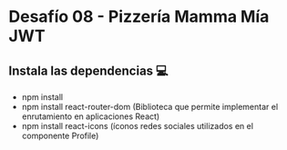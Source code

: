 # Desafío 08 - Pizzería Mamma Mía JWT

## Instala las dependencias :computer:
* npm install
* npm install react-router-dom (Biblioteca que permite implementar el enrutamiento en aplicaciones React)
* npm install react-icons (íconos redes sociales utilizados en el componente Profile)

